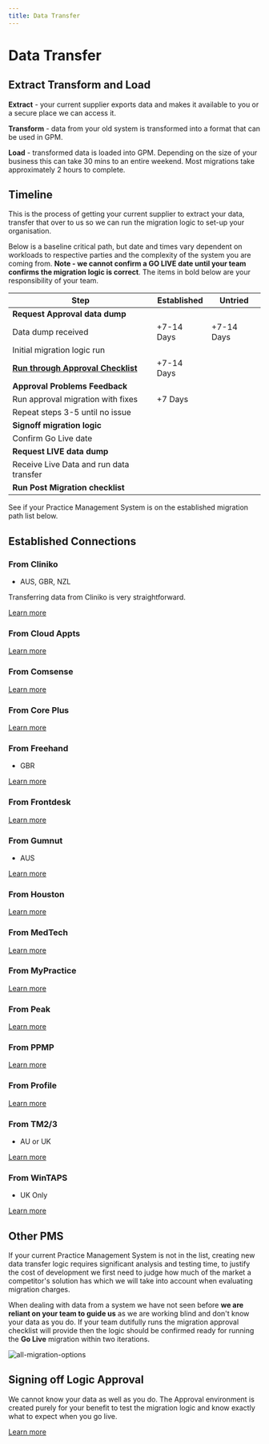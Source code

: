 ```yaml
---
title: Data Transfer
---
```


# Data Transfer

## Extract Transform and Load

**Extract** - your current supplier exports data and makes it available to you or a secure place we can access it.

**Transform** - data from your old system is transformed into a format that can be used in GPM.

**Load** - transformed data is loaded into GPM. Depending on the size of your business this can take 30 mins to an entire weekend. Most migrations take approximately 2 hours to complete.

## Timeline

This is the process of getting your current supplier to extract your data, transfer that over to us so we can run the migration logic to set-up your organisation.

Below is a baseline critical path, but date and times vary dependent on workloads to respective parties and the complexity of the system you are coming from. **Note - we cannot confirm a GO LIVE date until your team confirms the migration logic is correct**. The items in bold below are your responsibility of your team.

| Step                                                     | Established | Untried    |
| -------------------------------------------------------- | ----------- | ---------- |
| **Request Approval data dump**                           |             |            |
| Data dump received                                       | +7-14 Days  | +7-14 Days |
| Initial migration logic run                              |             |            |
| **[Run through Approval Checklist](./approval-process)** | +7-14 Days  |            |
| **Approval Problems Feedback**                           |             |            |
| Run approval migration with fixes                        | +7 Days     |            |
| Repeat steps 3-5 until no issue                          |             |            |
| **Signoff migration logic**                              |             |            |
| Confirm Go Live date                                     |             |            |
| **Request LIVE data dump**                               |             |            |
| Receive Live Data and run data transfer                  |             |            |
| **Run Post Migration checklist**                         |             |            |

See if your Practice Management System is on the established migration path list below.

## Established Connections

### From Cliniko

- AUS, GBR, NZL

Transferring data from Cliniko is very straightforward.

[Learn more](./migrate-to-gensolve-from-cliniko)

### From Cloud Appts

[Learn more](./migrate-to-gensolve-from-cloud-appts)

### From Comsense

[Learn more](./migrate-to-gensolve-from-comsense)

### From Core Plus

[Learn more](./migrate-to-gensolve-from-core-plus)

### From Freehand

- GBR

[Learn more](./migrate-to-gensolve-from-freehand)

### From Frontdesk

[Learn more](./migrate-to-gensolve-from-frontdesk)

### From Gumnut

- AUS

[Learn more](./migrate-to-gensolve-from-gumnut)

### From Houston

[Learn more](./migrate-to-gensolve-from-houston)

### From MedTech

[Learn more](./migrate-to-gensolve-from-medtech)

### From MyPractice

[Learn more](./migrate-to-gensolve-from-mypractice)

### From Peak

[Learn more](./migrate-to-gensolve-from-peak)

### From PPMP

[Learn more](./migrate-to-gensolve-from-ppmp)

### From Profile

[Learn more](./migrate-to-gensolve-from-profile)

### From TM2/3

- AU or UK

[Learn more](./migrate-to-gensolve-from-tm3)

### From WinTAPS

- UK Only

[Learn more](./migrate-to-gensolve-from-wintaps)

## Other PMS

If your current Practice Management System is not in the list, creating new data transfer logic requires significant analysis and testing time, to justify the cost of development we first need to judge how much of the market a competitor's solution has which we will take into account when evaluating migration charges.

When dealing with data from a system we have not seen before **we are reliant on your team to guide us** as we are working blind and don't know your data as you do. If your team dutifully runs the migration approval checklist will provide then the logic should be confirmed ready for running the **Go Live** migration within two iterations.

![all-migration-options](https://drive.google.com/uc?id=1bt2ihOU2wTvLQ47ZBvNOV4UVBgWOWpl7)

## Signing off Logic Approval

We cannot know your data as well as you do. The Approval environment is created purely for your benefit to test the migration logic and know exactly what to expect when you go live.

[Learn more](./approval-process/)
